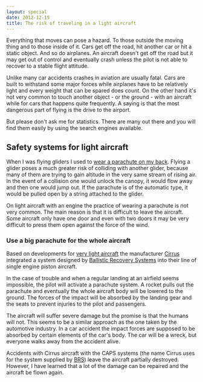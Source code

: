 ```yaml
---
layout: special
date: 2012-12-15
title: The risk of traveling in a light aircraft
---
```

Everything that moves can pose a hazard. To those outside the moving thing and to those inside of it. Cars get off the road, hit another car or hit a static object. And so do airplanes. An aircraft doesn't get off the road but it may get out of control and eventually crash unless the pilot is not able to recover to a stable flight attitude.

Unlike many car accidents crashes in aviation are usually fatal. Cars are built to withstand some major forces while airplanes have to be relatively light and every weight that can be spared does count. On the other hand it's not very common to touch another object - or the ground - with an aircraft while for cars that happens quite frequently. A saying is that the most dangerous part of flying is the drive to the airport.

But please don't ask me for statistics. There are many out there and you will find them easily by using the search engines available.

## Safety systems for light aircraft
When I was flying gliders I used to [wear a parachute on my back](http://www.spekon.de/produkte/rettungsfallschirme.html). Flying a glider poses a much greater risk of colliding with another glider, because many of them are trying to gain altitude in the very same stream of rising air. In the event of a collision one would unlock the canopy, it would flow away and then one would jump out. If the parachute is of the automatic type, it would be pulled open by a string attached to the glider.

On light aircraft with an engine the practice of wearing a parachute is not very common. The main reason is that it is difficult to leave the aircraft. Some aircraft only have one door and even with two doors it may be very difficult to press them open against the force of the wind.

### Use a big parachute for the whole aircraft
Based on developments for [very light aircraft](http://en.wikipedia.org/wiki/Ultralight_aviation) the manufacturer [Cirrus](http://cirrusaircraft.com) integrated a system designed by [Ballistic Recovery Systems](http://en.wikipedia.org/wiki/Ballistic_Recovery_Systems) into their line of single engine piston aircraft.

In the case of trouble and when a regular landing at an airfield seems impossible, the pilot will activate a parachute system. A rocket pulls out the parachute and eventually the whole aircraft body will be lowered to the ground. The forces of the impact will be absorbed by the landing gear and the seats to prevent injuries to the pilot and passengers.

The aircraft will suffer severe damage but the promise is that the humans will not. This seems to be a similar approach as the one taken by the automotive industry. In a car accident the impact forces are supposed to be absorbed by certain elements of the car's body. The car will be a wreck, but everyone walks away from the accident alive.

Accidents with Cirrus aircraft with the CAPS systems (the name Cirrus uses for the system supplied by [BRS](http://en.wikipedia.org/wiki/Ballistic_Recovery_Systems)) leave the aircraft partially destroyed. However, I have learned that a lot of the damage can be repaired and the aircraft be flown again.
